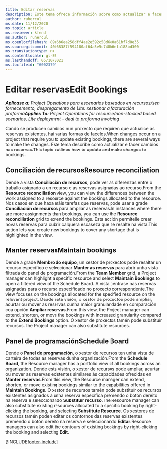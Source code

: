 ```yaml
---
title: Editar reservas
description: Este tema ofrece información sobre como actualizar e facer cambios nas reservas.
author: ruhercul
ms.date: 11/12/2020
ms.topic: article
ms.reviewer: kfend
ms.author: ruhercul
ms.openlocfilehash: 89e6b6ea258dff4ae2e592c58d6e0a61bf7d8e35
ms.sourcegitcommit: 40f68387f594180af64a5e5c748b6efa188bd300
ms.translationtype: HT
ms.contentlocale: gl-ES
ms.lasthandoff: 05/10/2021
ms.locfileid: "6002379"
---
```

# <a name="edit-bookings"></a><span data-ttu-id="0de29-103">Editar reservas</span><span class="sxs-lookup"><span data-stu-id="0de29-103">Edit Bookings</span></span>

<span data-ttu-id="0de29-104">_**Aplícase a:** Project Operations para escenarios baseados en recursos/sen fornecemento, despregamento de Lite: xestionar a facturación proforma_</span><span class="sxs-lookup"><span data-stu-id="0de29-104">_**Applies To:** Project Operations for resource/non-stocked based scenarios, Lite deployment - deal to proforma invoicing_</span></span>


<span data-ttu-id="0de29-105">Cando se producen cambios nun proxecto que requiren que actualice as reservas existentes, hai varias formas de facelos.</span><span class="sxs-lookup"><span data-stu-id="0de29-105">When changes occur on a project that require you to update existing bookings, there are several ways to make the changes.</span></span> <span data-ttu-id="0de29-106">Este tema describe como actualizar e facer cambios nas reservas.</span><span class="sxs-lookup"><span data-stu-id="0de29-106">This topic outlines how to update and make changes to bookings.</span></span>

## <a name="resource-reconciliation"></a><span data-ttu-id="0de29-107">Conciliación de recursos</span><span class="sxs-lookup"><span data-stu-id="0de29-107">Resource reconciliation</span></span>

<span data-ttu-id="0de29-108">Dende a vista **Conciliación de recursos**, pode ver as diferenzas entre o traballo asignado a un recurso e as reservas asignadas ao recurso.</span><span class="sxs-lookup"><span data-stu-id="0de29-108">From the **Resource reconciliation** view, you can view the differences between the work assigned to a resource against the bookings allocated to the resource.</span></span> <span data-ttu-id="0de29-109">Nos casos en que haxa máis tarefas que reservas, pode usar a grade **Conciliación de recursos** para ampliar as reservas.</span><span class="sxs-lookup"><span data-stu-id="0de29-109">In instances where there are more assignments than bookings, you can use the **Resource reconciliation** grid to extend the bookings.</span></span> <span data-ttu-id="0de29-110">Esta acción permítelle crear novas reservas para cubrir calquera escaseza que se resalte na vista.</span><span class="sxs-lookup"><span data-stu-id="0de29-110">This action lets you create new bookings to cover any shortage that is highlighted in the view.</span></span>

## <a name="maintain-bookings"></a><span data-ttu-id="0de29-111">Manter reservas</span><span class="sxs-lookup"><span data-stu-id="0de29-111">Maintain bookings</span></span>

<span data-ttu-id="0de29-112">Dende a grade **Membro do equipo**, un xestor de proxectos pode resaltar un recurso específico e seleccionar **Manter as reservas** para abrir unha vista filtrada do panel de programación.</span><span class="sxs-lookup"><span data-stu-id="0de29-112">From the **Team Member** grid, a Project manager can highlight a specific resource and select **Maintain Bookings** to open a filtered view of the Schedule Board.</span></span> <span data-ttu-id="0de29-113">A vista céntrase nas reservas asignadas para o recurso especificado no proxecto correspondente.</span><span class="sxs-lookup"><span data-stu-id="0de29-113">The view focuses on the bookings allocated for the specified resource on the relevant project.</span></span> <span data-ttu-id="0de29-114">Desde esta visión, o xestor de proxectos pode ampliar, acurtar ou mover as reservas cunha maior granularidade en comparación coa opción **Ampliar reservas**.</span><span class="sxs-lookup"><span data-stu-id="0de29-114">From this view, the Project manager can extend, shorten, or move the bookings with increased granularity compared to the **Extend Bookings** option.</span></span> <span data-ttu-id="0de29-115">O xestor de proxectos tamén pode substituír recursos.</span><span class="sxs-lookup"><span data-stu-id="0de29-115">The Project manager can also substitute resources.</span></span>

## <a name="schedule-board"></a><span data-ttu-id="0de29-116">Panel de programación</span><span class="sxs-lookup"><span data-stu-id="0de29-116">Schedule Board</span></span>

<span data-ttu-id="0de29-117">Dende o **Panel de programación**, o xestor de recursos ten unha vista de carteira de todas as reservas dunha organización.</span><span class="sxs-lookup"><span data-stu-id="0de29-117">From the **Schedule Board**, the Resource manager has a portfolio view of all bookings across an organization.</span></span> <span data-ttu-id="0de29-118">Dende esta visión, o xestor de recursos pode ampliar, acurtar ou mover as reservas existentes similares ás capacidades ofrecidas en **Manter reservas**.</span><span class="sxs-lookup"><span data-stu-id="0de29-118">From this view, the Resource manager can extend, shorten, or move existing bookings similar to the capabilities offered in **Maintain Bookings**.</span></span> <span data-ttu-id="0de29-119">O xestor de recursos tamén pode substituír os recursos existentes asignados a unha reserva específica premendo o botón dereito na reserva e seleccionando **Substituír recurso**.</span><span class="sxs-lookup"><span data-stu-id="0de29-119">The Resource manager can also substitute existing resources allocated to a specific booking by right-clicking the booking, and selecting **Substitute Resource**.</span></span> <span data-ttu-id="0de29-120">Os xestores de recursos tamén poden editar os contornos das reservas existentes premendo o botón dereito na reserva e seleccionando **Editar**.</span><span class="sxs-lookup"><span data-stu-id="0de29-120">Resource managers can also edit the contours of existing bookings by right-clicking the booking and selecting **Edit**.</span></span>


[!INCLUDE[footer-include](../includes/footer-banner.md)]